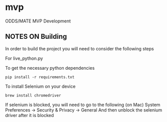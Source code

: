 # mvp
ODDS/MATE MVP Development


## NOTES ON Building

In order to build the project you will need to consider the following steps

For live_python.py 


To get the necessary python dependencies 

```
pip install -r requirements.txt 

```

To install Selenium on your device 

``` 
brew install chromedriver
```

If selenium is blocked, you will need to go to the following (on Mac)
System Preferences  -> Security & Privacy -> General 
And then unblock the selenium driver after it is blocked 